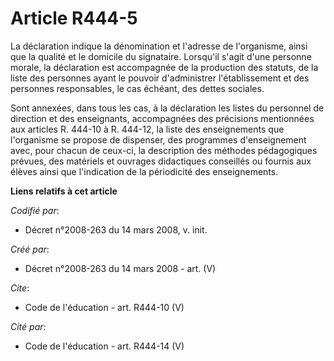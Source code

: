 # Article R444-5

La déclaration indique la dénomination et l'adresse de l'organisme, ainsi que la qualité et le domicile du signataire.
Lorsqu'il s'agit d'une personne morale, la déclaration est accompagnée de la production des statuts, de la liste des
personnes ayant le pouvoir d'administrer l'établissement et des personnes responsables, le cas échéant, des dettes sociales. 

Sont annexées, dans tous les cas, à la déclaration les listes du personnel de direction et des enseignants, accompagnées des
précisions mentionnées aux articles R. 444-10 à R. 444-12, la liste des enseignements que l'organisme se propose de
dispenser, des programmes d'enseignement avec, pour chacun de ceux-ci, la description des méthodes pédagogiques prévues, des
matériels et ouvrages didactiques conseillés ou fournis aux élèves ainsi que l'indication de la périodicité des
enseignements.

**Liens relatifs à cet article**

_Codifié par_:

  - Décret n°2008-263 du 14 mars 2008, v. init.

_Créé par_:

  - Décret n°2008-263 du 14 mars 2008 - art. (V)

_Cite_:

  - Code de l'éducation - art. R444-10 (V)

_Cité par_:

  - Code de l'éducation - art. R444-14 (V)

